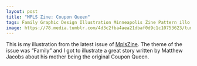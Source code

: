```yaml
---
layout: post
title: "MPLS Zine: Coupon Queen"
tags: Family Graphic Design Illustration Minneapolis Zine Pattern illo
image: https://78.media.tumblr.com/4d3c2fba4aea21dbaf0d9c1c10753623/tumblr_mfbdsfIk8s1qbng02o1_500.jpg
---
```

This is my illustration from the latest issue of [MplsZine](https://t.umblr.com/redirect?z=http%3A%2F%2Fmplszine.com%2F&t=YjliY2M2ZGNlNmE0MDM1NjZjYjQ3MzAyNGM1YTk2YzQyYzI3NjE4MSxtYkJIM3pLVw%3D%3D&b=t%3AOfJVo-jCAgbaBkGFfFIN7Q&p=http%3A%2F%2Fwww.kylomoonguts.com%2Fpost%2F38364989887%2Fthis-is-my-illustration-from-the-latest-issue-of&m=1).  The theme of the issue was “Family” and I got to illustrate a great story written by Matthew Jacobs about his mother being the original Coupon Queen.